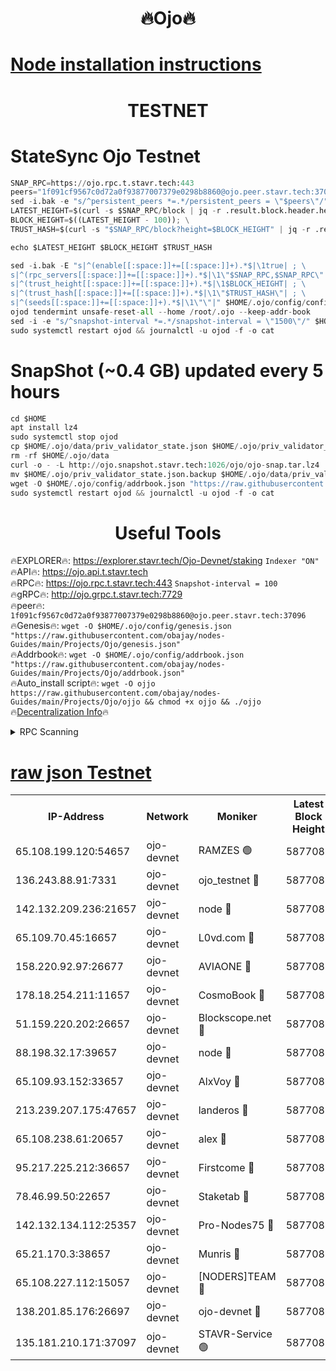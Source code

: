 <h1 align="center"> 🔥Ojo🔥</h1>

[Node installation instructions](https://github.com/obajay/nodes-Guides/tree/main/Projects/Ojo)
=

<h1 align="center"> TESTNET</h1>

# StateSync Ojo Testnet
```python
SNAP_RPC=https://ojo.rpc.t.stavr.tech:443
peers="1f091cf9567c0d72a0f93877007379e0298b8860@ojo.peer.stavr.tech:37096"
sed -i.bak -e "s/^persistent_peers *=.*/persistent_peers = \"$peers\"/" $HOME/.ojo/config/config.toml
LATEST_HEIGHT=$(curl -s $SNAP_RPC/block | jq -r .result.block.header.height); \
BLOCK_HEIGHT=$((LATEST_HEIGHT - 100)); \
TRUST_HASH=$(curl -s "$SNAP_RPC/block?height=$BLOCK_HEIGHT" | jq -r .result.block_id.hash)

echo $LATEST_HEIGHT $BLOCK_HEIGHT $TRUST_HASH

sed -i.bak -E "s|^(enable[[:space:]]+=[[:space:]]+).*$|\1true| ; \
s|^(rpc_servers[[:space:]]+=[[:space:]]+).*$|\1\"$SNAP_RPC,$SNAP_RPC\"| ; \
s|^(trust_height[[:space:]]+=[[:space:]]+).*$|\1$BLOCK_HEIGHT| ; \
s|^(trust_hash[[:space:]]+=[[:space:]]+).*$|\1\"$TRUST_HASH\"| ; \
s|^(seeds[[:space:]]+=[[:space:]]+).*$|\1\"\"|" $HOME/.ojo/config/config.toml
ojod tendermint unsafe-reset-all --home /root/.ojo --keep-addr-book
sed -i -e "s/^snapshot-interval *=.*/snapshot-interval = \"1500\"/" $HOME/.ojo/config/app.toml
sudo systemctl restart ojod && journalctl -u ojod -f -o cat
```
# SnapShot (~0.4 GB) updated every 5 hours
```python
cd $HOME
apt install lz4
sudo systemctl stop ojod
cp $HOME/.ojo/data/priv_validator_state.json $HOME/.ojo/priv_validator_state.json.backup
rm -rf $HOME/.ojo/data
curl -o - -L http://ojo.snapshot.stavr.tech:1026/ojo/ojo-snap.tar.lz4 | lz4 -c -d - | tar -x -C $HOME/.ojo --strip-components 2
mv $HOME/.ojo/priv_validator_state.json.backup $HOME/.ojo/data/priv_validator_state.json
wget -O $HOME/.ojo/config/addrbook.json "https://raw.githubusercontent.com/obajay/nodes-Guides/main/Projects/Ojo/addrbook.json"
sudo systemctl restart ojod && journalctl -u ojod -f -o cat
```
 <h1 align="center"> Useful Tools</h1>

🔥EXPLORER🔥:        https://explorer.stavr.tech/Ojo-Devnet/staking        `Indexer "ON"` \
🔥API🔥:                     https://ojo.api.t.stavr.tech \
🔥RPC🔥:                    https://ojo.rpc.t.stavr.tech:443              `Snapshot-interval = 100` \
🔥gRPC🔥:                  http://ojo.grpc.t.stavr.tech:7729 \
🔥peer🔥:                   `1f091cf9567c0d72a0f93877007379e0298b8860@ojo.peer.stavr.tech:37096` \
🔥Genesis🔥:    ```wget -O $HOME/.ojo/config/genesis.json "https://raw.githubusercontent.com/obajay/nodes-Guides/main/Projects/Ojo/genesis.json"``` \
🔥Addrbook🔥:    ```wget -O $HOME/.ojo/config/addrbook.json "https://raw.githubusercontent.com/obajay/nodes-Guides/main/Projects/Ojo/addrbook.json"``` \
🔥Auto_install script🔥: ```wget -O ojjo https://raw.githubusercontent.com/obajay/nodes-Guides/main/Projects/Ojo/ojjo && chmod +x ojjo && ./ojjo``` \
🔥[Decentralization Info](https://github.com/obajay/StateSync-snapshots/tree/main/Projects/Ojo/Decentralization)🔥



<details>
<summary>RPC Scanning</summary>

<h2 align="center"> We scan nodes in real time every 4 hours. And we provide the final result of RPC endpoints.
We cannot influence the operation of these nodes in any way. </h2>


```python
If Voting Power is higher than 0 --> then the Node is a validator of the network and may be subject to attack and be a potential threat to the chain.
```
```python
We marked such validators with a red symbol
```

</details>

[raw json Testnet](https://rpc-check.ojot.stavr.tech/ojot/rpc-ojot-result.json)
=


<table><tr><th>IP-Address</th><th>Network</th><th>Moniker</th><th>Latest Block Height</th><th>Earliest Block Height</th><th>Catching Up</th><th>Tx Index</th><th>Voting Power</th><th>Scan Time</th></tr><tr><td>65.108.199.120:54657</td><td>ojo-devnet</td><td>RAMZES 🟢</td><td>5877082</td><td>306156</td><td>False</td><td>on</td><td>0</td><td>2024-03-14T11:55:42.184216751UTC</td></tr><tr><td>136.243.88.91:7331</td><td>ojo-devnet</td><td>ojo_testnet 🔴</td><td>5877084</td><td>308845</td><td>False</td><td>on</td><td>1000</td><td>2024-03-14T11:55:49.713742187UTC</td></tr><tr><td>142.132.209.236:21657</td><td>ojo-devnet</td><td>node 🔴</td><td>5877085</td><td>350001</td><td>False</td><td>on</td><td>1999</td><td>2024-03-14T11:56:00.998543086UTC</td></tr><tr><td>65.109.70.45:16657</td><td>ojo-devnet</td><td>L0vd.com 🔴</td><td>5877087</td><td>695918</td><td>False</td><td>off</td><td>998</td><td>2024-03-14T11:56:08.481949544UTC</td></tr><tr><td>158.220.92.97:26677</td><td>ojo-devnet</td><td>AVIAONE 🔴</td><td>5877085</td><td>2754001</td><td>False</td><td>on</td><td>19926</td><td>2024-03-14T11:55:58.214520257UTC</td></tr><tr><td>178.18.254.211:11657</td><td>ojo-devnet</td><td>CosmoBook 🔴</td><td>5877086</td><td>4392001</td><td>False</td><td>off</td><td>1047</td><td>2024-03-14T11:56:03.322294208UTC</td></tr><tr><td>51.159.220.202:26657</td><td>ojo-devnet</td><td>Blockscope.net 🔴</td><td>5877082</td><td>4425001</td><td>False</td><td>on</td><td>2097</td><td>2024-03-14T11:55:41.563575427UTC</td></tr><tr><td>88.198.32.17:39657</td><td>ojo-devnet</td><td>node 🔴</td><td>5877086</td><td>4710001</td><td>False</td><td>on</td><td>106677</td><td>2024-03-14T11:56:03.549357989UTC</td></tr><tr><td>65.109.93.152:33657</td><td>ojo-devnet</td><td>AlxVoy 🔴</td><td>5877085</td><td>4943001</td><td>False</td><td>on</td><td>6350855</td><td>2024-03-14T11:56:00.791463167UTC</td></tr><tr><td>213.239.207.175:47657</td><td>ojo-devnet</td><td>landeros 🔴</td><td>5877085</td><td>4967924</td><td>False</td><td>off</td><td>11083</td><td>2024-03-14T11:55:58.440856335UTC</td></tr><tr><td>65.108.238.61:20657</td><td>ojo-devnet</td><td>alex 🔴</td><td>5877082</td><td>5131001</td><td>False</td><td>on</td><td>11359</td><td>2024-03-14T11:55:41.864706129UTC</td></tr><tr><td>95.217.225.212:36657</td><td>ojo-devnet</td><td>Firstcome 🔴</td><td>5877083</td><td>5251946</td><td>False</td><td>on</td><td>13566</td><td>2024-03-14T11:55:47.444110319UTC</td></tr><tr><td>78.46.99.50:22657</td><td>ojo-devnet</td><td>Staketab 🔴</td><td>5877087</td><td>5668501</td><td>False</td><td>on</td><td>1276</td><td>2024-03-14T11:56:08.698259407UTC</td></tr><tr><td>142.132.134.112:25357</td><td>ojo-devnet</td><td>Pro-Nodes75 🔴</td><td>5877083</td><td>5777083</td><td>False</td><td>on</td><td>24651</td><td>2024-03-14T11:55:44.782718678UTC</td></tr><tr><td>65.21.170.3:38657</td><td>ojo-devnet</td><td>Munris 🔴</td><td>5877083</td><td>5777083</td><td>False</td><td>off</td><td>20123</td><td>2024-03-14T11:55:47.127866019UTC</td></tr><tr><td>65.108.227.112:15057</td><td>ojo-devnet</td><td>[NODERS]TEAM 🔴</td><td>5877087</td><td>5777087</td><td>False</td><td>off</td><td>9999</td><td>2024-03-14T11:56:07.927969269UTC</td></tr><tr><td>138.201.85.176:26697</td><td>ojo-devnet</td><td>ojo-devnet 🔴</td><td>5877087</td><td>5777087</td><td>False</td><td>on</td><td>1000024000</td><td>2024-03-14T11:56:08.173299476UTC</td></tr><tr><td>135.181.210.171:37097</td><td>ojo-devnet</td><td>STAVR-Service 🟢</td><td>5877082</td><td>5876901</td><td>False</td><td>on</td><td>0</td><td>2024-03-14T11:55:42.500276014UTC</td></tr></table>
